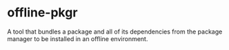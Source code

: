 # offline-pkgr
A tool that bundles a package and all of its dependencies from the package manager to be installed in an offline environment.
